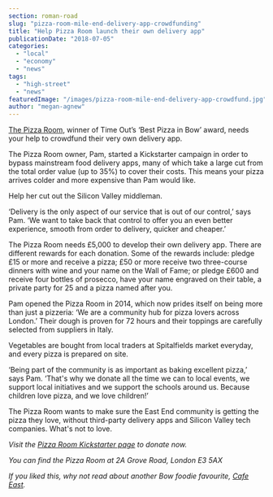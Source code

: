 ```yaml
---
section: roman-road
slug: "pizza-room-mile-end-delivery-app-crowdfunding"
title: "Help Pizza Room launch their own delivery app"
publicationDate: "2018-07-05"
categories: 
  - "local"
  - "economy"
  - "news"
tags: 
  - "high-street"
  - "news"
featuredImage: "/images/pizza-room-mile-end-delivery-app-crowdfund.jpg"
author: "megan-agnew"
---
```


[The Pizza Room](https://romanroadlondon.com/pizza-room-delivery-app-launch-party/), winner of Time Out’s ‘Best Pizza in Bow’ award, needs your help to crowdfund their very own delivery app.

The Pizza Room owner, Pam, started a Kickstarter campaign in order to bypass mainstream food delivery apps, many of which take a large cut from the total order value (up to 35%) to cover their costs. This means your pizza arrives colder and more expensive than Pam would like.

Help her cut out the Silicon Valley middleman.

‘Delivery is the only aspect of our service that is out of our control,’ says Pam. ‘We want to take back that control to offer you an even better experience, smooth from order to delivery, quicker and cheaper.’

The Pizza Room needs £5,000 to develop their own delivery app. There are different rewards for each donation. Some of the rewards include: pledge £15 or more and receive a pizza; £50 or more receive two three-course dinners with wine and your name on the Wall of Fame; or pledge £600 and receive four bottles of prosecco, have your name engraved on their table, a private party for 25 and a pizza named after you.

Pam opened the Pizza Room in 2014, which now prides itself on being more than just a pizzeria: ‘We are a community hub for pizza lovers across London.’ Their dough is proven for 72 hours and their toppings are carefully selected from suppliers in Italy.

Vegetables are bought from local traders at Spitalfields market everyday, and every pizza is prepared on site.

‘Being part of the community is as important as baking excellent pizza,’ says Pam. ‘That's why we donate all the time we can to local events, we support local initiatives and we support the schools around us. Because children love pizza, and we love children!’

The Pizza Room wants to make sure the East End community is getting the pizza they love, without third-party delivery apps and Silicon Valley tech companies. What's not to love.

_Visit the [Pizza Room Kickstarter page](https://www.kickstarter.com/projects/bestpizzainbow/the-pizza-rooms-delivery-app-pizza-in-a-slice-of-t?ref=293xv8&token=ebd723c6) to donate now._

_You can find the Pizza Room at 2A Grove Road, London E3 5AX_

_If you liked this, why not read about another Bow foodie favourite, [Cafe East](https://romanroadlondon.com/cafe-east-roman-road-mustafa-has-interview/)._
